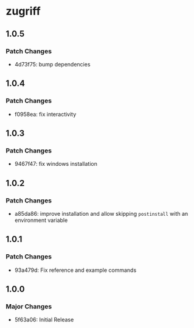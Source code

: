 # zugriff

## 1.0.5

### Patch Changes

- 4d73f75: bump dependencies

## 1.0.4

### Patch Changes

- f0958ea: fix interactivity

## 1.0.3

### Patch Changes

- 9467f47: fix windows installation

## 1.0.2

### Patch Changes

- a85da86: improve installation and allow skipping `postinstall` with an environment variable

## 1.0.1

### Patch Changes

- 93a479d: Fix reference and example commands

## 1.0.0

### Major Changes

- 5f63a06: Initial Release
